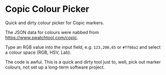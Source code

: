 # Copic Colour Picker

Quick and dirty colour picker for Copic markers.

The JSON data for colours were nabbed from https://www.swatchtool.com/copic.

Type an RGB value into the input field, e.g.
`123,200,65` or `#ff08a2` and select a colour space
(RGB, HSV, Lab).

The code is awful. This is a quick and dirty tool just to, well, pick out
marker colours, not set up a long-term software project.